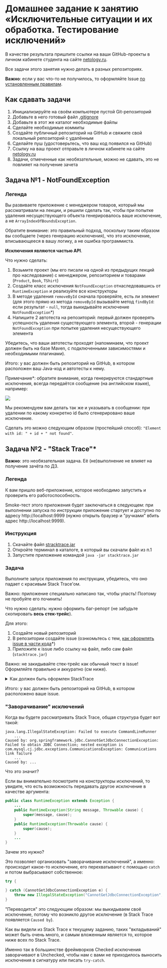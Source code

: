 # Домашнее задание к занятию «Исключительные ситуации и их обработка. Тестирование исключений»

В качестве результата пришлите ссылки на ваши GitHub-проекты в личном кабинете студента на сайте [netology.ru](https://netology.ru).

Все задачи этого занятия нужно делать в разных репозиториях.

**Важно**: если у вас что-то не получилось, то оформляйте Issue [по установленным правилам](../report-requirements.md).

## Как сдавать задачи

1. Инициализируйте на своём компьютере пустой Git-репозиторий
1. Добавьте в него готовый файл [.gitignore](../.gitignore)
1. Добавьте в этот же каталог необходимые файлы
1. Сделайте необходимые коммиты
1. Создайте публичный репозиторий на GitHub и свяжите свой локальный репозиторий с удалённым
1. Сделайте пуш (удостоверьтесь, что ваш код появился на GitHub)
1. Ссылку на ваш проект отправьте в личном кабинете на сайте [netology.ru](https://netology.ru)
1. Задачи, отмеченные как необязательные, можно не сдавать, это не повлияет на получение зачета

## Задача №1 - NotFoundException

### Легенда

Вы развиваете приложение с менеджером товаров, который мы рассматривали на лекции, и решили сделать так, чтобы при попытке удаления несуществующего объекта генерировалось ваше исключение, а не `ArrayIndexOfBoundsException`.

Обратите внимание: это правильный подход, поскольку таким образом вы сообщаете (через генерацию исключения), что это исключение, вписывающееся в вашу логику, а не ошибка программиста.

**Исключения являются частью API**.

Что нужно сделать:
1. Возьмите проект (мы его писали на одной из предыдущих лекций про наследование) с менеджером, репозиторием и товарами (`Product`, `Book`, `TShirt`)
1. Создайте класс исключения `NotFoundException` отнаследовавшись от `RuntimeException` и реализуйте все конструкторы
1. В методе удаления `removeById` сначала проверяйте, есть ли элемент (для этого прямо из метода `removeById` вызывайте метод `findById`: если результат - `null`, тогда выкидывайте исключение `NotFoundException`*)
1. Напишите 2 автотеста на репозиторий: первый должен проверять успешность удаления существующего элемента, второй - генерации `NotFoundException` при попытке удаления несуществующего элемента

Убедитесь, что ваши автотесты проходят (напоминаем, что проект должен быть на базе Maven, с подключенными зависимостями и необходимыми плагинами).

Итого: у вас должен быть репозиторий на GitHub, в котором расположен ваш Java-код и автотесты к нему.

Примечание*: обратите внимание, когда генерируются стандартные исключения, всегда передаётся сообщение (на английском языке), например:

![](pic/exception.png)

Мы рекомендуем вам делать так же и указывать в сообщении: при удалении по какому конкретно id было сгенерировано ваше исключение.

Сделать это можно следующим образом (простейший способ): ```"Element with id: " + id + " not found"```.

## Задача №2 - "Stack Trace"*

**Важно**: это необязательная задача. Её (не)выполнение не влияет на получение зачёта по ДЗ.

### Легенда

К вам пришло веб-приложение, которое необходимо запустить и проверить его работоспособность.

Smoke-тест этого приложения будет заключаться в следующем: при выполнении запуска по инструкции приложение стартует и доступно по адресу http://localhost:9999 (нужно открыть браузер и "ручками" вбить адрес http://localhost:9999).

### Инструкция

1. Скачайте файл [stracktrace.jar](artifacts/stacktrace.jar)
1. Откройте терминал в каталоге, в который вы скачали файл из п.1
1. Запустите приложение командой `java -jar stacktrace.jar`

### Задача

Выполните запуск приложения по инструкции, убедитесь, что оно падает с красивым Stack Trace'ом.

Важно: приложение специально написано так, чтобы упасть! Поэтому не пробуйте его починить!

Что нужно сделать: нужно оформить баг-репорт (не забудьте скопировать **весь стек-трейс**).

Для этого:
1. Создайте новый репозиторий
1. В репозитории создайте issue (ознкомьтесь с тем, [как оформлять issue в части кода](https://help.github.com/en/github/writing-on-github/basic-writing-and-formatting-syntax#quoting-code)*)
1. Приложите к issue либо ссылку на файл, либо сам файл (`stacktrace.jar`)

Важно: не закидывайте стек-трейс как обычный текст в issue! Оформляйте правильно и аккуратно (см ниже).

<details>
<summary>Как должен быть оформлен StackTrace</summary>
    
Он должен быть оформлен вот так (в тройных бэктиках):

```
Exception in thread "main" java.lang.UnsupportedClassVersionError: ru/netology/stacktrace/StacktraceApplication has been compiled by a more recent version of the Java Runtime (class file version 55.0), this version of the Java Runtime only recognizes class file versions up to 52.0
	at java.lang.ClassLoader.defineClass1(Native Method)
	at java.lang.ClassLoader.defineClass(ClassLoader.java:763)
	at java.security.SecureClassLoader.defineClass(SecureClassLoader.java:142)
	at java.net.URLClassLoader.defineClass(URLClassLoader.java:467)
	at java.net.URLClassLoader.access$100(URLClassLoader.java:73)
	at java.net.URLClassLoader$1.run(URLClassLoader.java:368)
	at java.net.URLClassLoader$1.run(URLClassLoader.java:362)
	at java.security.AccessController.doPrivileged(Native Method)
	at java.net.URLClassLoader.findClass(URLClassLoader.java:361)
	at java.lang.ClassLoader.loadClass(ClassLoader.java:424)
	at org.springframework.boot.loader.LaunchedURLClassLoader.loadClass(LaunchedURLClassLoader.java:92)
	at java.lang.ClassLoader.loadClass(ClassLoader.java:357)
	at org.springframework.boot.loader.MainMethodRunner.run(MainMethodRunner.java:46)
	at org.springframework.boot.loader.Launcher.launch(Launcher.java:87)
	at org.springframework.boot.loader.Launcher.launch(Launcher.java:51)
	at org.springframework.boot.loader.JarLauncher.main(JarLauncher.java:52)
```

А не вот так (просто лапшой текста):

Exception in thread "main" java.lang.UnsupportedClassVersionError: ru/netology/stacktrace/StacktraceApplication has been compiled by a more recent version of the Java Runtime (class file version 55.0), this version of the Java Runtime only recognizes class file versions up to 52.0
	at java.lang.ClassLoader.defineClass1(Native Method)
	at java.lang.ClassLoader.defineClass(ClassLoader.java:763)
	at java.security.SecureClassLoader.defineClass(SecureClassLoader.java:142)
	at java.net.URLClassLoader.defineClass(URLClassLoader.java:467)
	at java.net.URLClassLoader.access$100(URLClassLoader.java:73)
	at java.net.URLClassLoader$1.run(URLClassLoader.java:368)
	at java.net.URLClassLoader$1.run(URLClassLoader.java:362)
	at java.security.AccessController.doPrivileged(Native Method)
	at java.net.URLClassLoader.findClass(URLClassLoader.java:361)
	at java.lang.ClassLoader.loadClass(ClassLoader.java:424)
	at org.springframework.boot.loader.LaunchedURLClassLoader.loadClass(LaunchedURLClassLoader.java:92)
	at java.lang.ClassLoader.loadClass(ClassLoader.java:357)
	at org.springframework.boot.loader.MainMethodRunner.run(MainMethodRunner.java:46)
	at org.springframework.boot.loader.Launcher.launch(Launcher.java:87)
	at org.springframework.boot.loader.Launcher.launch(Launcher.java:51)
	at org.springframework.boot.loader.JarLauncher.main(JarLauncher.java:52)
</details>

Итого: у вас должен быть репозиторий на GitHub, в котором расположено ваше issue.

### "Заворачивание" исключений

Когда вы будете рассматривать Stack Trace, общая структура будет вот такой:

```
java.lang.IllegalStateException: Failed to execute CommandLineRunner
    ...
Caused by: org.springframework.jdbc.CannotGetJdbcConnectionException: Failed to obtain JDBC Connection; nested exception is com.mysql.cj.jdbc.exceptions.CommunicationsException: Communications link failure
    ...
Caused by: ...
```

Что это значит?

Если вы внимательно посмотрите на конструкторы исключений, то увидите, что есть возможность передавать другое исключение в качестве аргумента:

```java
public class RuntimeException extends Exception {
    ...
    public RuntimeException(String message, Throwable cause) {
        super(message, cause);
    }
    public RuntimeException(Throwable cause) {
        super(cause);
    }
    ...
}
```

Зачем это нужно?

Это позволяет организовать "заворачивание исключений", а именно: происходит какое-то исключение, его перехватывают с помощью `catch` и потом выбрасывают собственное:
```java
try {

} catch (CannotGetJdbcConnectionException e) {
    throw new IllegalStateException("CannotGetJdbcConnectionException", e);
}
```

"Переводится" это следующим образом: мы выкидываем своё исключение, потому что возникло другое исключение (в Stack Trace появляется `Caused by`).

Как вы видели из Stack Trace к текущему заданию, таких "вкладываний" может быть очень много, и самым вложенным является то, которое ниже всех по Stack Trace.

Именно так в большинстве фреймворков Checked исключения заворачивают в Unchecked, чтобы нам с вами не приходилось выносить исключения в сигнатуру или писать `try-catch`.
